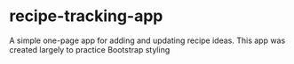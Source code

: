 # recipe-tracking-app
A simple one-page app for adding and updating recipe ideas. This app was created largely to practice Bootstrap styling
